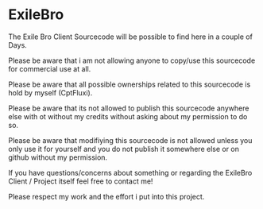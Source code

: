 ExileBro
========

The Exile Bro Client Sourcecode will be possible to find here in a couple of Days.

Please be aware that i am not allowing anyone to copy/use this sourcecode for commercial use at all.

Please be aware that all possible ownerships related to this sourcecode is hold by myself (CptFluxi).

Please be aware that its not allowed to publish this sourcecode anywhere else with ot without my credits without asking about my permission to do so.

Please be aware that modifiying this sourcecode is not allowed unless you only use it for yourself and you do not publish it somewhere else or on github without my permission.


If you have questions/concerns about something or regarding the ExileBro Client / Project itself feel free to contact me!



Please respect my work and the effort i put into this project.

